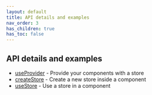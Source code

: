 ```yaml
---
layout: default
title: API details and examples
nav_order: 3
has_children: true
has_toc: false
---
```


## API details and examples

- [useProvider](useprovider) - Provide your components with a store
- [createStore](createstore) - Create a new store inside a component
- [useStore](usestore) - Use a store in a component
